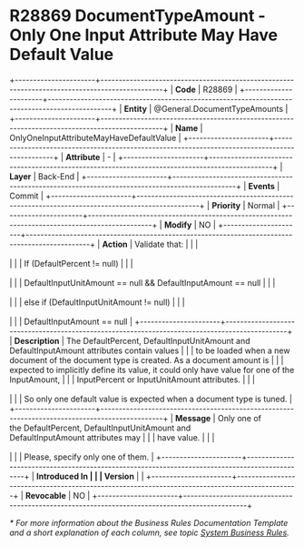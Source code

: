 ﻿---
erp.type: business-rule
erp.entity: General.DocumentTypeAmounts
---

# R28869 DocumentTypeAmount - Only One Input Attribute May Have Default Value
+----------------------+-----------------------------------------------------------------------------------------------+
| **Code**             | R28869                                                                                        |
+----------------------+-----------------------------------------------------------------------------------------------+
| **Entity**           | @General.DocumentTypeAmounts                                                                  |
+----------------------+-----------------------------------------------------------------------------------------------+
| **Name**             | OnlyOneInputAttributeMayHaveDefaultValue                                                      |
+----------------------+-----------------------------------------------------------------------------------------------+
| **Attribute**        | \-                                                                                            |
+----------------------+-----------------------------------------------------------------------------------------------+
| **Layer**            | Back-End                                                                                      |
+----------------------+-----------------------------------------------------------------------------------------------+
| **Events**           | Commit                                                                                        |
+----------------------+-----------------------------------------------------------------------------------------------+
| **Priority**         | Normal                                                                                        |
+----------------------+-----------------------------------------------------------------------------------------------+
| **Modify**           | NO                                                                                            |
+----------------------+-----------------------------------------------------------------------------------------------+
| **Action**           | Validate that:                                                                                |
|                      | <br/><br/>                                                                                    |
|                      | If (DefaultPercent != null)                                                                   |
|                      | <br/><br/>                                                                                    |
|                      | DefaultInputUnitAmount == null && DefaultInputAmount == null                                  |
|                      | <br/><br/>                                                                                    |
|                      | else if (DefaultInputUnitAmount != null)                                                      |
|                      | <br/><br/>                                                                                    |
|                      | DefaultInputAmount == null                                                                    |
+----------------------+-----------------------------------------------------------------------------------------------+
| **Description**      | The DefaultPercent, DefaultInputUnitAmount and DefaultInputAmount attributes contain values   |
|                      | to be loaded when a new document of the document type is created. As a document amount is     |
|                      | expected to implicitly define its value, it could only have value for one of the InputAmount, |
|                      | InputPercent or InputUnitAmount attributes.                                                   |
|                      | <br/><br/>                                                                                    |
|                      | So only one default value is expected when a document type is tuned.                          |
+----------------------+-----------------------------------------------------------------------------------------------+
| **Message**          | Only one of the DefaultPercent, DefaultInputUnitAmount and DefaultInputAmount attributes may  |
|                      | have value.                                                                                   |
|                      | <br/><br/>                                                                                    |
|                      | Please, specify only one of them.                                                             |
+----------------------+-----------------------------------------------------------------------------------------------+
| **Introduced In      |                                                                                               |
| Version**            |                                                                                               |
+----------------------+-----------------------------------------------------------------------------------------------+
| **Revocable**        | NO                                                                                            |
+----------------------+-----------------------------------------------------------------------------------------------+

*\* For more information about the Business Rules Documentation Template and a short explanation of each column, see
topic [System Business Rules](../templates/template-description-system-business-rules.md).*
